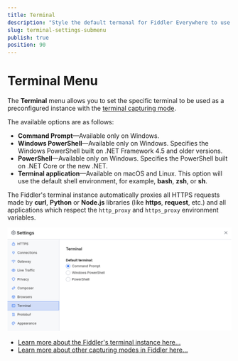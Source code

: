 ```yaml
---
title: Terminal
description: "Style the default termanal for Fiddler Everywhere to use as a preconfigired terminal option."
slug: terminal-settings-submenu
publish: true
position: 90
---
```


# Terminal Menu

The **Terminal** menu allows you to set the specific terminal to be used as a preconfigured instance with the [terminal capturing mode](slug://capture-terminal-traffic).

The available options are as follows:

- **Command Prompt**&mdash;Available only on Windows.
- **Windows PowerShell**&mdash;Available only on Windows. Specifies the Windows PowerShell built on .NET Framework 4.5 and older versions.
- **PowerShell**&mdash;Available only on Windows. Specifies the PowerShell built on .NET Core or the new .NET.
- **Terminal application**&mdash;Available on macOS and Linux. This option will use the default shell environment, for example, **bash**, **zsh**, or **sh**.

The Fiddler's terminal instance automatically proxies all HTTPS requests made by **curl**, **Python** or **Node.js** libraries (like **https**, **request**, etc.) and all applications which respect the `http_proxy` and `https_proxy` environment variables.

![Terminal settings](../../images/settings/settings-terminals.png)

* [Learn more about the Fiddler's terminal instance here...](slug://capture-terminal-traffic)
* [Learn more about other capturing modes in Fiddler here...](slug://capture-traffic-get-started)
